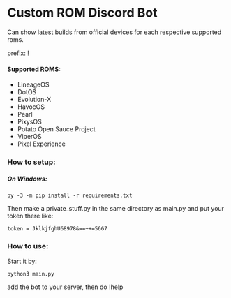 # Custom ROM Discord Bot
Can show latest builds from official devices for each respective supported roms.

prefix: !
#### Supported ROMS:
* LineageOS
* DotOS
* Evolution-X
* HavocOS
* Pearl
* PixysOS
* Potato Open Sauce Project
* ViperOS
* Pixel Experience

### How to setup:
##### On Windows:

```
py -3 -m pip install -r requirements.txt
```

Then make a private_stuff.py in the same directory as main.py and put your token there like:
```
token = JklkjfghU68978&==++=5667
```

### How to use:
 Start it by:
 ```
 python3 main.py
 ```
 add the bot to your server, then do !help
